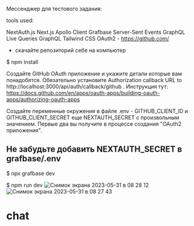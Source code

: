 Мессенджер для тестового задания:

tools used:

NextAuth.js
Next.js
Apollo Client
Grafbase
Server-Sent Events
GraphQL Live Queries
GraphQL
Tailwind CSS
OAuth2 - https://github.com/

- скачайте репозиторий себе на компьютер

$ npm install

Создайте GitHub OAuth приложение и укажите детали которые вам понадобятся. Обязательно установите Authorization callback URL to http://localhost:3000/api/auth/callback/github . Инструкция тут: https://docs.github.com/en/apps/oauth-apps/building-oauth-apps/authorizing-oauth-apps

Создайте переменные окружения в файле .env - GITHUB_CLIENT_ID и GITHUB_CLIENT_SECRET еще NEXTAUTH_SECRET с произвольным значением. Первые два вы получите в процессе создания "OAuth2 приложения".

## Не забудьте добавить NEXTAUTH_SECRET в grafbase/.env

$ npx grafbase dev

$ npm run dev
![Снимок экрана 2023-05-31 в 08 28 12](https://github.com/ivanIStereotekk/chat/assets/18102432/7aacb5d8-44c0-4e61-adca-b0181d7d4241)
![Снимок экрана 2023-05-31 в 08 27 43](https://github.com/ivanIStereotekk/chat/assets/18102432/fd05dbeb-19fd-4847-9144-a3b7c0a4c3ca)

# chat
